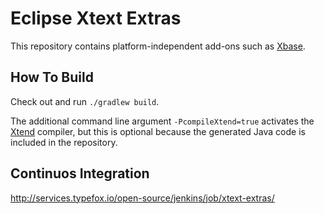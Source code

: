 # Eclipse Xtext Extras

This repository contains platform-independent add-ons such as [Xbase](https://www.eclipse.org/Xtext/documentation/305_xbase.html).

## How To Build

Check out and run `./gradlew build`.

The additional command line argument `-PcompileXtend=true` activates the [Xtend](http://xtend-lang.org) compiler, but this is optional because the generated Java code is included in the repository.

## Continuos Integration

http://services.typefox.io/open-source/jenkins/job/xtext-extras/
